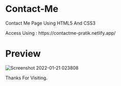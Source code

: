 # Contact-Me
<p>Contact Me Page Using HTML5 And CSS3 </p>
Access Using : https://contactme-pratik.netlify.app/

# Preview

![Screenshot 2022-01-21 023808](https://user-images.githubusercontent.com/96099806/150422799-3a4b0031-53f0-4670-9b52-bde87bc4ebaa.png)

Thanks For Visiting.
